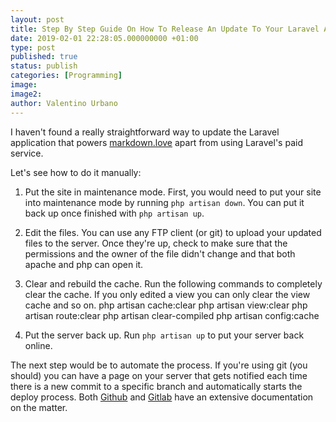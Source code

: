 ```yaml
---
layout: post
title: Step By Step Guide On How To Release An Update To Your Laravel Application
date: 2019-02-01 22:28:05.000000000 +01:00
type: post
published: true
status: publish
categories: [Programming]
image:
image2:
author: Valentino Urbano
---
```


I haven't found a really straightforward way to update the Laravel application that powers [markdown.love][0] apart from using Laravel's paid service.

Let's see how to do it manually:

1. Put the site in maintenance mode.
   First, you would need to put your site into maintenance mode by running `php artisan down`. You can put it back up once finished with `php artisan up`.

2. Edit the files.
   You can use any FTP client (or git) to upload your updated files to the server. Once they're up, check to make sure that the permissions and the owner of the file didn't change and that both apache and php can open it.

3. Clear and rebuild the cache.
   Run the following commands to completely clear the cache. If you only edited a view you can only clear the view cache and so on.
   php artisan cache:clear
   php artisan view:clear
   php artisan route:clear
   php artisan clear-compiled
   php artisan config:cache

4. Put the server back up.
   Run `php artisan up` to put your server back online.

The next step would be to automate the process. If you're using git (you should) you can have a page on your server that gets notified each time there is a new commit to a specific branch and automatically starts the deploy process. Both [Github][1] and [Gitlab][2] have an extensive documentation on the matter.

[0]: https://markdown.love
[1]: https://developer.github.com/webhooks/
[2]: https://docs.gitlab.com/ee/user/project/integrations/webhooks.html

